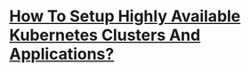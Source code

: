 # [How To Setup Highly Available Kubernetes Clusters And Applications?](https://youtu.be/PRsB6HzQ_ss)
